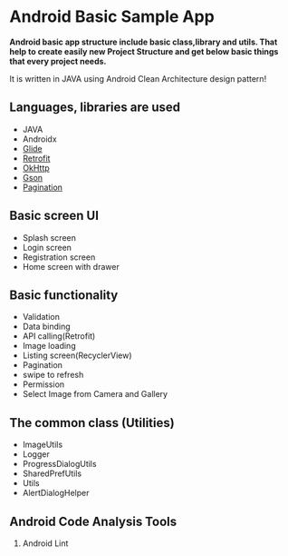 # Android Basic Sample App

**Android basic app structure include basic class,library and utils.
That help to create easily new Project Structure and get below basic things that every project needs.**

It is written in JAVA using Android Clean Architecture design pattern!

## Languages, libraries are used

* JAVA
* Androidx
* [Glide](https://github.com/bumptech/glide)
* [Retrofit](http://square.github.io/retrofit/)
* [OkHttp](http://square.github.io/okhttp/)
* [Gson](https://github.com/google/gson)
* [Pagination](https://developer.android.com/topic/libraries/architecture/paging)


## Basic screen UI
*  Splash screen
*  Login screen
*  Registration screen
*  Home screen with drawer

## Basic functionality
*  Validation
*  Data binding
*  API calling(Retrofit)
*  Image loading
*  Listing screen(RecyclerView)
*  Pagination
*  swipe to refresh
*  Permission
*  Select Image from Camera and Gallery

## The common class (Utilities)
*  ImageUtils
*  Logger
*  ProgressDialogUtils
*  SharedPrefUtils
*  Utils
*  AlertDialogHelper


##  Android Code Analysis Tools
1. Android Lint













